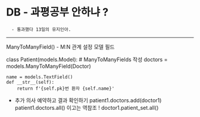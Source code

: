 # DB - 과평공부 안하냐 ? 
      - 통과했다 13일의 유지인아.

--------------------------------------

ManyToManyField() - M:N 관계 설정 모델 필드

class Patient(models.Model):
    # ManyToManyFields 작성
    doctors = models.ManyToManyField(Doctor)
    
    name = models.TextField()
    def __str__(self):
        return f'{self.pk}번 환자 {self.name}'

- 추가 의사 예약하고 결과 확인하기 
patient1.doctors.add(doctor1)
patient1.doctors.all()
이고는 역참조 ! 
doctor1.patient_set.all()